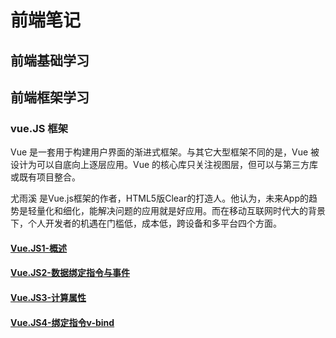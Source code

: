 # 前端笔记

## 前端基础学习


## 前端框架学习

### vue.JS 框架
Vue 是一套用于构建用户界面的渐进式框架。与其它大型框架不同的是，Vue 被设计为可以自底向上逐层应用。Vue 的核心库只关注视图层，但可以与第三方库或既有项目整合。

 尤雨溪 是Vue.js框架的作者，HTML5版Clear的打造人。他认为，未来App的趋势是轻量化和细化，能解决问题的应用就是好应用。而在移动互联网时代大的背景下，个人开发者的机遇在门槛低，成本低，跨设备和多平台四个方面。
#### [Vue.JS1-概述](/Vue.JS%20Note/vue.JS1-概述.md)

#### [Vue.JS2-数据绑定指令与事件](/Vue.JS%20Note/vue.JS2-数据绑定指令与事件.md)

#### [Vue.JS3-计算属性](/Vue.JS%20Note/vue.JS3-计算属性.md)

#### [Vue.JS4-绑定指令v-bind](/Vue.JS%20Note/vue.JS4-绑定指令v-bind.md)